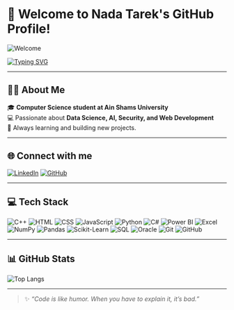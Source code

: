 # 👋 Welcome to Nada Tarek's GitHub Profile!

![Welcome](https://media.giphy.com/media/hvRJCLFzcasrR4ia7z/giphy.gif)

[![Typing SVG](https://readme-typing-svg.herokuapp.com?color=FF69B4&lines=Computer+Science+Student;C%2B%2B+%7C+Java+%7C+C%23+Developer;Loves+AI+%26+Cybersecurity;Always+Learning+Something+New)](https://git.io/typing-svg)


---

## 👩‍🎓 About Me

🎓 **Computer Science student at Ain Shams University**  
💻 Passionate about **Data Science, AI, Security, and Web Development**  
🚀 Always learning and building new projects.

---

## 🌐 Connect with me

[![LinkedIn](https://img.shields.io/badge/LinkedIn-blue?style=flat&logo=linkedin&labelColor=blue)](https://www.linkedin.com/in/nada-tarek-81a369208/)
[![GitHub](https://img.shields.io/badge/GitHub-333?style=flat&logo=github&logoColor=white)](https://github.com/Nada3Tarek)

---

## 💻 Tech Stack

![C++](https://img.shields.io/badge/C++-00599C?style=flat&logo=cplusplus&logoColor=white)
![HTML](https://img.shields.io/badge/HTML5-E34F26?style=flat&logo=html5&logoColor=white)
![CSS](https://img.shields.io/badge/CSS3-1572B6?style=flat&logo=css3&logoColor=white)
![JavaScript](https://img.shields.io/badge/JavaScript-F7DF1E?style=flat&logo=javascript&logoColor=black)
![Python](https://img.shields.io/badge/Python-3776AB?style=flat&logo=python&logoColor=white)
![C#](https://img.shields.io/badge/C%23-239120?style=flat&logo=c-sharp&logoColor=white)
![Power BI](https://img.shields.io/badge/Power%20BI-F2C811?style=flat&logo=powerbi&logoColor=black)
![Excel](https://img.shields.io/badge/Microsoft%20Excel-217346?style=flat&logo=microsoft-excel&logoColor=white)
![NumPy](https://img.shields.io/badge/NumPy-013243?style=flat&logo=numpy&logoColor=white)
![Pandas](https://img.shields.io/badge/Pandas-150458?style=flat&logo=pandas&logoColor=white)
![Scikit-Learn](https://img.shields.io/badge/Scikit--Learn-F7931E?style=flat&logo=scikit-learn&logoColor=white)
![SQL](https://img.shields.io/badge/SQL-4479A1?style=flat&logo=postgresql&logoColor=white)
![Oracle](https://img.shields.io/badge/Oracle-F80000?style=flat&logo=oracle&logoColor=white)
![Git](https://img.shields.io/badge/Git-F05032?style=flat&logo=git&logoColor=white)
![GitHub](https://img.shields.io/badge/GitHub-181717?style=flat&logo=github&logoColor=white)


---

## 📊 GitHub Stats

![Top Langs](https://github-readme-stats.vercel.app/api/top-langs/?username=Nada3Tarek&layout=compact&theme=github_dark)

---


> ✨ *“Code is like humor. When you have to explain it, it’s bad.”*
